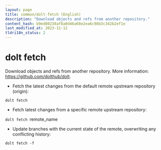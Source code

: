 ```yaml
---
layout: page
title: common/dolt-fetch (English)
description: "Download objects and refs from another repository."
content_hash: b9ed80238af8a0d46a68e2ea6c98b3c342b2ef1e
last_modified_at: 2023-11-12
tldri18n_status: 2
---
```

# dolt fetch

Download objects and refs from another repository.
More information: <https://github.com/dolthub/dolt>.

- Fetch the latest changes from the default remote upstream repository (origin):

`dolt fetch`

- Fetch latest changes from a specific remote upstream repository:

`dolt fetch `<span class="tldr-var badge badge-pill bg-dark-lm bg-white-dm text-white-lm text-dark-dm font-weight-bold">remote_name</span>

- Update branches with the current state of the remote, overwriting any conflicting history:

`dolt fetch -f`
